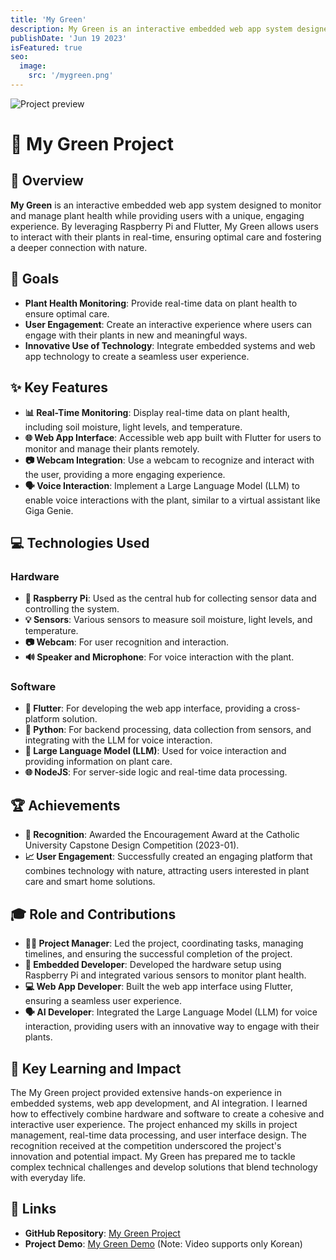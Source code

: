 ```yaml
---
title: 'My Green'
description: My Green is an interactive embedded web app system designed to monitor and manage plant health while providing users with a unique, engaging experience.
publishDate: 'Jun 19 2023'
isFeatured: true
seo:
  image:
    src: '/mygreen.png'
---
```


![Project preview](/mygreen.png)

# 🌱 My Green Project

## 🌟 Overview
**My Green** is an interactive embedded web app system designed to monitor and manage plant health while providing users with a unique, engaging experience. By leveraging Raspberry Pi and Flutter, My Green allows users to interact with their plants in real-time, ensuring optimal care and fostering a deeper connection with nature.

## 🎯 Goals
- **Plant Health Monitoring**: Provide real-time data on plant health to ensure optimal care.
- **User Engagement**: Create an interactive experience where users can engage with their plants in new and meaningful ways.
- **Innovative Use of Technology**: Integrate embedded systems and web app technology to create a seamless user experience.

## ✨ Key Features
- **📊 Real-Time Monitoring**: Display real-time data on plant health, including soil moisture, light levels, and temperature.
- **🌐 Web App Interface**: Accessible web app built with Flutter for users to monitor and manage their plants remotely.
- **📷 Webcam Integration**: Use a webcam to recognize and interact with the user, providing a more engaging experience.
- **🗣️ Voice Interaction**: Implement a Large Language Model (LLM) to enable voice interactions with the plant, similar to a virtual assistant like Giga Genie.

## 💻 Technologies Used
### Hardware
- **🔌 Raspberry Pi**: Used as the central hub for collecting sensor data and controlling the system.
- **💡 Sensors**: Various sensors to measure soil moisture, light levels, and temperature.
- **📷 Webcam**: For user recognition and interaction.
- **🔊 Speaker and Microphone**: For voice interaction with the plant.

### Software
- **📱 Flutter**: For developing the web app interface, providing a cross-platform solution.
- **🐍 Python**: For backend processing, data collection from sensors, and integrating with the LLM for voice interaction.
- **🧠 Large Language Model (LLM)**: Used for voice interaction and providing information on plant care.
- **🌐 NodeJS**: For server-side logic and real-time data processing.

## 🏆 Achievements
- **🏅 Recognition**: Awarded the Encouragement Award at the Catholic University Capstone Design Competition (2023-01).
- **📈 User Engagement**: Successfully created an engaging platform that combines technology with nature, attracting users interested in plant care and smart home solutions.

## 🎓 Role and Contributions
- **👨‍💼 Project Manager**: Led the project, coordinating tasks, managing timelines, and ensuring the successful completion of the project.
- **🔧 Embedded Developer**: Developed the hardware setup using Raspberry Pi and integrated various sensors to monitor plant health.
- **💻 Web App Developer**: Built the web app interface using Flutter, ensuring a seamless user experience.
- **🗣️ AI Developer**: Integrated the Large Language Model (LLM) for voice interaction, providing users with an innovative way to engage with their plants.

## 🌟 Key Learning and Impact
The My Green project provided extensive hands-on experience in embedded systems, web app development, and AI integration. I learned how to effectively combine hardware and software to create a cohesive and interactive user experience. The project enhanced my skills in project management, real-time data processing, and user interface design. The recognition received at the competition underscored the project's innovation and potential impact. My Green has prepared me to tackle complex technical challenges and develop solutions that blend technology with everyday life.

## 🔗 Links
- **GitHub Repository**: [My Green Project](https://github.com/freecoderer/mygreen)
- **Project Demo**: [My Green Demo](https://www.youtube.com/watch?v=RMGLtYVKPI0) (Note: Video supports only Korean)
